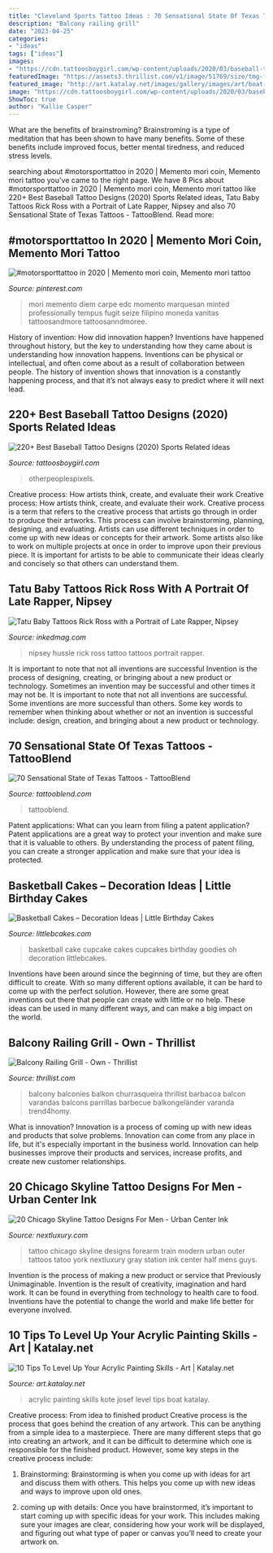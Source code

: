 ```yaml
---
title: "Cleveland Sports Tattoo Ideas : 70 Sensational State Of Texas Tattoos"
description: "Balcony railing grill"
date: "2023-04-25"
categories:
- "ideas"
tags: ["ideas"]
images:
- "https://cdn.tattoosboygirl.com/wp-content/uploads/2020/03/baseball-tattoo-player-cross-bat-184.jpg"
featuredImage: "https://assets3.thrillist.com/v1/image/51769/size/tmg-facebook_social.jpg"
featured_image: "http://art.katalay.net/images/gallery/images/art/boat-by-josef-kote.jpg"
image: "https://cdn.tattoosboygirl.com/wp-content/uploads/2020/03/baseball-tattoo-player-cross-bat-184.jpg"
ShowToc: true
author: "Kallie Casper"
---
```



What are the benefits of brainstroming?
Brainstroming is a type of meditation that has been shown to have many benefits. Some of these benefits include improved focus, better mental tiredness, and reduced stress levels.

	

		
searching about #motorsporttattoo in 2020 | Memento mori coin, Memento mori tattoo you've came to the right page. We have 8 Pics about #motorsporttattoo in 2020 | Memento mori coin, Memento mori tattoo like 220+ Best Baseball Tattoo Designs (2020) Sports Related ideas, Tatu Baby Tattoos Rick Ross with a Portrait of Late Rapper, Nipsey and also 70 Sensational State of Texas Tattoos - TattooBlend. Read more:
		
    
## #motorsporttattoo In 2020 | Memento Mori Coin, Memento Mori Tattoo

<img loading=lazy src="https://i.pinimg.com/736x/42/30/59/4230591720705c252e5227ce0e6a9419.jpg" onerror="this.onerror=null;this.src='https://tse3.mm.bing.net/th?id=OIP.YzJXx_Stl1fWkAUGCUioCgHaHa&amp;pid=15.1';" alt="#motorsporttattoo in 2020 | Memento mori coin, Memento mori tattoo">

_Source: pinterest.com_

>mori memento diem carpe edc momento marquesan minted professionally tempus fugit seize filipino moneda vanitas tattoosandmore tattoosanndmoree. 

	

History of invention: How did innovation happen?
Inventions have happened throughout history, but the key to understanding how they came about is understanding how innovation happens. Inventions can be physical or intellectual, and often come about as a result of collaboration between people. The history of invention shows that innovation is a constantly happening process, and that it’s not always easy to predict where it will next lead.

    
## 220+ Best Baseball Tattoo Designs (2020) Sports Related Ideas

<img loading=lazy src="https://cdn.tattoosboygirl.com/wp-content/uploads/2020/03/baseball-tattoo-player-cross-bat-184.jpg" onerror="this.onerror=null;this.src='https://tse4.mm.bing.net/th?id=OIP.XaNYnwH_R8JwglZBbkXUdwAAAA&amp;pid=15.1';" alt="220+ Best Baseball Tattoo Designs (2020) Sports Related ideas">

_Source: tattoosboygirl.com_

>otherpeoplespixels. 

	

Creative process: How artists think, create, and evaluate their work
Creative process: How artists think, create, and evaluate their work.
Creative process is a term that refers to the creative process that artists go through in order to produce their artworks. This process can involve brainstorming, planning, designing, and evaluating. Artists can use different techniques in order to come up with new ideas or concepts for their artwork. Some artists also like to work on multiple projects at once in order to improve upon their previous piece. It is important for artists to be able to communicate their ideas clearly and concisely so that others can understand them.

    
## Tatu Baby Tattoos Rick Ross With A Portrait Of Late Rapper, Nipsey

<img loading=lazy src="https://www.inkedmag.com/.image/t_share/MTYzMTU1NTg0NDc5MTQzNjk3/rickrossnipseyhussle_social.jpg" onerror="this.onerror=null;this.src='https://tse4.mm.bing.net/th?id=OIP.fDp_NLTKDXsrow7WhvehYgHaD4&amp;pid=15.1';" alt="Tatu Baby Tattoos Rick Ross with a Portrait of Late Rapper, Nipsey">

_Source: inkedmag.com_

>nipsey hussle rick ross tattoo tattoos portrait rapper. 

	

It is important to note that not all inventions are successful
Invention is the process of designing, creating, or bringing about a new product or technology. Sometimes an invention may be successful and other times it may not be. It is important to note that not all inventions are successful. 
Some inventions are more successful than others. Some key words to remember when thinking about whether or not an invention is successful include: design, creation, and bringing about a new product or technology.

    
## 70 Sensational State Of Texas Tattoos - TattooBlend

<img loading=lazy src="https://tattooblend.com/wp-content/uploads/2015/11/state-of-texas-tattoo2.jpg" onerror="this.onerror=null;this.src='https://tse3.mm.bing.net/th?id=OIP.85GgswHgi4aoZVQIe110egHaJ2&amp;pid=15.1';" alt="70 Sensational State of Texas Tattoos - TattooBlend">

_Source: tattooblend.com_

>tattooblend. 

	

Patent applications: What can you learn from filing a patent application?
Patent applications are a great way to protect your invention and make sure that it is valuable to others. By understanding the process of patent filing, you can create a stronger application and make sure that your idea is protected.

    
## Basketball Cakes – Decoration Ideas | Little Birthday Cakes

<img loading=lazy src="http://www.littlebcakes.com/wp-content/uploads/2014/01/Basketball-Cupcake-Cake.jpg" onerror="this.onerror=null;this.src='https://tse4.mm.bing.net/th?id=OIP.jBg7Su2OtLfE5aUZGIUaugHaFj&amp;pid=15.1';" alt="Basketball Cakes – Decoration Ideas | Little Birthday Cakes">

_Source: littlebcakes.com_

>basketball cake cupcake cakes cupcakes birthday goodies oh decoration littlebcakes. 

	

Inventions have been around since the beginning of time, but they are often difficult to create. With so many different options available, it can be hard to come up with the perfect solution. However, there are some great inventions out there that people can create with little or no help. These ideas can be used in many different ways, and can make a big impact on the world.

    
## Balcony Railing Grill - Own - Thrillist

<img loading=lazy src="https://assets3.thrillist.com/v1/image/51769/size/tmg-facebook_social.jpg" onerror="this.onerror=null;this.src='https://tse1.mm.bing.net/th?id=OIP.yBKMmIc8JgDFPvTp0H2s6wHaHa&amp;pid=15.1';" alt="Balcony Railing Grill - Own - Thrillist">

_Source: thrillist.com_

>balcony balconies balkon churrasqueira thrillist barbacoa balcon varandas balcons parrillas barbecue balkongeländer varanda trend4homy. 

	

What is innovation?
Innovation is a process of coming up with new ideas and products that solve problems. Innovation can come from any place in life, but it's especially important in the business world. Innovation can help businesses improve their products and services, increase profits, and create new customer relationships.

    
## 20 Chicago Skyline Tattoo Designs For Men - Urban Center Ink

<img loading=lazy src="http://nextluxury.com/wp-content/uploads/train-station-chicago-skyline-tattoo-for-men-on-outer-forearm.jpg" onerror="this.onerror=null;this.src='https://tse4.mm.bing.net/th?id=OIP.IEm4wCK8LRQmYq3k2tACNAHaHa&amp;pid=15.1';" alt="20 Chicago Skyline Tattoo Designs For Men - Urban Center Ink">

_Source: nextluxury.com_

>tattoo chicago skyline designs forearm train modern urban outer tattoos tatoo york nextluxury gray station ink center half mens guys. 

	

Invention is the process of making a new product or service that Previously Unimaginable. Invention is the result of creativity, imagination and hard work. It can be found in everything from technology to health care to food. Inventions have the potential to change the world and make life better for everyone involved.

    
## 10 Tips To Level Up Your Acrylic Painting Skills - Art | Katalay.net

<img loading=lazy src="http://art.katalay.net/images/gallery/images/art/boat-by-josef-kote.jpg" onerror="this.onerror=null;this.src='https://tse3.mm.bing.net/th?id=OIP.-MKGDM6cc42mJj41vCGF5gHaKA&amp;pid=15.1';" alt="10 Tips To Level Up Your Acrylic Painting Skills - Art | Katalay.net">

_Source: art.katalay.net_

>acrylic painting skills kote josef level tips boat katalay. 

	

Creative process: From idea to finished product
Creative process is the process that goes behind the creation of any artwork. This can be anything from a simple idea to a masterpiece. There are many different steps that go into creating an artwork, and it can be difficult to determine which one is responsible for the finished product. However, some key steps in the creative process include:
1. Brainstorming: Brainstorming is when you come up with ideas for art and discuss them with others. This helps you come up with new ideas and ways to improve upon old ones.

2. coming up with details: Once you have brainstormed, it’s important to start coming up with specific ideas for your work. This includes making sure your images are clear, considering how your work will be displayed, and figuring out what type of paper or canvas you’ll need to create your artwork on.

